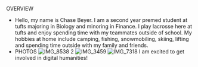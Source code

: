OVERVIEW
- Hello, my name is Chase Beyer. I am a second year premed student at tufts majoring in Biology and minoring in Finance. I play lacrosse here at tufts and enjoy spending time with my teammates outside of school. My hobbies at home include camping, fishing, snowmobiling, skiing, lifting and spending time outside with my family and friends.
- PHOTOS
  ![IMG_8538 2](https://github.com/user-attachments/assets/2be900b2-6e86-439b-b7b2-3ed59e45ee29)
![IMG_3459](https://github.com/user-attachments/assets/6cfb2d0d-2820-4d8c-b5ad-933a1bdd5603)
![IMG_7318](https://github.com/user-attachments/assets/6a31709a-35bd-4d31-8803-282fc5dccada)
I am excited to get involved in digital humanities!
